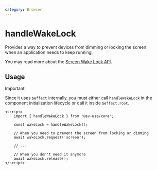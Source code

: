 ```yaml
---
category: Browser
---
```


# handleWakeLock

Provides a way to prevent devices from dimming or locking the screen when an application needs to keep running.

You may read more about the [Screen Wake Lock API](https://developer.mozilla.org/en-US/docs/Web/API/Screen_Wake_Lock_API).

## Usage

> [!IMPORTANT]
> Since it uses `$effect` internally, you must either call `handleWakeLock` in
> the component initialization lifecycle or call it inside `$effect.root`.

```svelte
<script>
	import { handleWakeLock } from '@sv-use/core';

	const wakeLock = handleWakeLock();

	// When you need to prevent the screen from locking or dimming
    await wakeLock.request('screen');

    // ...

    // When you don't need it anymore
    await wakeLock.release();
</script>
```

